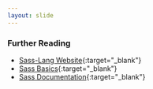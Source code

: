 ```yaml
---
layout: slide
---
```


### Further Reading

* [Sass-Lang Website](http://sass-lang.com){:target="_blank"}
* [Sass Basics](http://sass-lang.com/guide){:target="_blank"}
* [Sass Documentation](http://sass-lang.com/documentation/file.SASS_REFERENCE.html){:target="_blank"}
